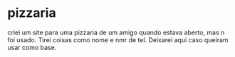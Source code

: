 # pizzaria
criei um site para uma pizzaria de um amigo quando estava aberto, mas n foi usado. Tirei coisas como nome e nmr de tel. Deixarei aqui caso queiram usar como base.

